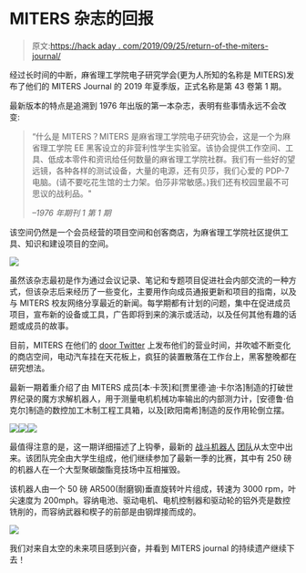 # MITERS 杂志的回报

> 原文:[https://hack aday . com/2019/09/25/return-of-the-miters-journal/](https://hackaday.com/2019/09/25/return-of-the-miters-journal/)

经过长时间的中断，麻省理工学院电子研究学会(更为人所知的名称是 MITERS)发布了他们的 MITERS Journal 的 2019 年夏季版，正式名称是第 43 卷第 1 期。

最新版本的特点是追溯到 1976 年出版的第一本杂志，表明有些事情永远不会改变:

> “什么是 MITERS？MITERS 是麻省理工学院电子研究协会，这是一个为麻省理工学院 EE 黑客设立的非营利性学生实验室。该协会提供工作空间、工具、低成本零件和资讯给任何数量的麻省理工学院社群。我们有一些好的望远镜，各种各样的测试设备，大量的电源，还有贝莎，我们心爱的 PDP-7 电脑。(请不要吃花生馆的士力架。伯莎非常敏感。)我们还有校园里最不可思议的战利品。"
> 
> *–1976 年期刊 1 第 1 期*

该空间仍然是一个会员经营的项目空间和创客商店，为麻省理工学院社区提供工具、知识和建设项目的空间。

![](../Images/fb1d4ac942b6bd3222fff3f1b07eb6d3.png)

虽然该杂志最初是作为通过会议记录、笔记和专题项目促进社会内部交流的一种方式，但该杂志后来经历了一些变化，主要用作向成员通报更新和项目的指南，以及与 MITERS 校友网络分享最近的新闻。每学期都有计划的问题，集中在促进成员项目，宣布新的设备或工具，广告即将到来的演示或活动，以及任何其他有趣的话题或成员的故事。

目前，MITERS 在他们的 [door Twitter](https://twitter.com/MITERS_DOOR) 上发布他们的营业时间，并吹嘘不断变化的商店空间，电动汽车挂在天花板上，疯狂的装置散落在工作台上，黑客整晚都在研究想法。

最新一期着重介绍了由 MITERS 成员[本·卡茨]和[贾里德·迪·卡尔洛]制造的打破世界纪录的魔方求解机器人，用于测量电机机械功率输出的内部测力计，[安德鲁·伯克尔]制造的数控加工木制工程工具箱，以及[欧阳南希]制造的反作用轮倒立摆。

[![](../Images/0d4144dbce4ce375186fcceb3c9badb8.png)](https://hackaday.com/2019/09/25/return-of-the-miters-journal/screen-shot-2019-09-21-at-7-26-21-am/)[![](../Images/e44e30a0b4bd4a54d3ba9e5b52153a03.png)](https://hackaday.com/2019/09/25/return-of-the-miters-journal/screen-shot-2019-09-21-at-7-27-31-am/)[![](../Images/0a51f1b28353516325947f7311ca6cb0.png)](https://hackaday.com/2019/09/25/return-of-the-miters-journal/screen-shot-2019-09-21-at-7-26-51-am/)

最值得注意的是，这一期详细描述了上钩拳，最新的 [战斗机器人](https://battlebots.com/robot/uppercut-2019/) [团队](https://www.facebook.com/UppercutBattlebot/)从太空中出来。该团队完全由大学生组成，他们继续参加了最新一季的比赛，其中有 250 磅的机器人在一个大型聚碳酸酯竞技场中互相摧毁。

该机器人由一个 50 磅 AR500(耐磨钢)垂直旋转叶片组成，转速为 3000 rpm，叶尖速度为 200mph。容纳电池、驱动电机、电机控制器和驱动轮的铝外壳是数控铣削的，而容纳武器和楔子的前部是由钢焊接而成的。

![](../Images/78b9ce500486d42b576f7868dde2a379.png)

我们对来自太空的未来项目感到兴奋，并看到 MITERS journal 的持续遗产继续下去！